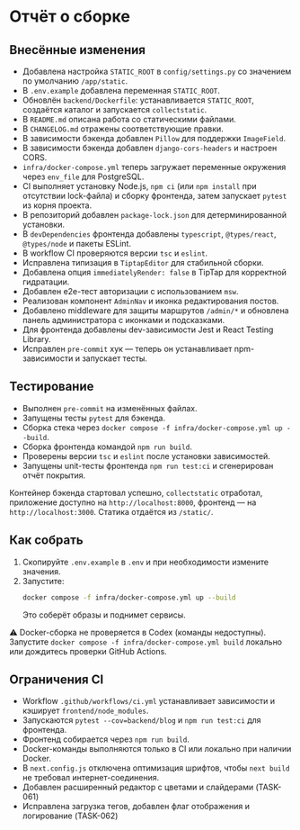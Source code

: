 # Отчёт о сборке

## Внесённые изменения

- Добавлена настройка `STATIC_ROOT` в `config/settings.py` со значением по умолчанию `/app/static`.
- В `.env.example` добавлена переменная `STATIC_ROOT`.
- Обновлён `backend/Dockerfile`: устанавливается `STATIC_ROOT`, создаётся каталог и запускается `collectstatic`.
- В `README.md` описана работа со статическими файлами.
- В `CHANGELOG.md` отражены соответствующие правки.
- В зависимости бэкенда добавлен `Pillow` для поддержки `ImageField`.
- В зависимости бэкенда добавлен `django-cors-headers` и настроен CORS.
- `infra/docker-compose.yml` теперь загружает переменные окружения через `env_file` для PostgreSQL.
- CI выполняет установку Node.js, `npm ci` (или `npm install` при отсутствии lock-файла) и сборку фронтенда, затем запускает `pytest` из корня проекта.
- В репозиторий добавлен `package-lock.json` для детерминированной установки.
- В `devDependencies` фронтенда добавлены `typescript`, `@types/react`, `@types/node` и пакеты ESLint.
- В workflow CI проверяются версии `tsc` и `eslint`.
- Исправлена типизация в `TiptapEditor` для стабильной сборки.
- Добавлена опция `immediatelyRender: false` в TipTap для корректной гидратации.
- Добавлен e2e-тест авторизации с использованием `msw`.
- Реализован компонент `AdminNav` и иконка редактирования постов.
- Добавлено middleware для защиты маршрутов `/admin/*` и обновлена панель администратора с иконками и подсказками.
- Для фронтенда добавлены dev-зависимости Jest и React Testing Library.
- Исправлен `pre-commit` хук — теперь он устанавливает npm-зависимости и запускает тесты.

## Тестирование

- Выполнен `pre-commit` на изменённых файлах.
- Запущены тесты `pytest` для бэкенда.
- Сборка стека через `docker compose -f infra/docker-compose.yml up --build`.
- Сборка фронтенда командой `npm run build`.
- Проверены версии `tsc` и `eslint` после установки зависимостей.
- Запущены unit-тесты фронтенда `npm run test:ci` и сгенерирован отчёт покрытия.

Контейнер бэкенда стартовал успешно, `collectstatic` отработал, приложение доступно на `http://localhost:8000`, фронтенд — на `http://localhost:3000`. Статика отдаётся из `/static/`.

## Как собрать

1. Скопируйте `.env.example` в `.env` и при необходимости измените значения.
2. Запустите:
   ```bash
   docker compose -f infra/docker-compose.yml up --build
   ```
   Это соберёт образы и поднимет сервисы.

⚠️ Docker-сборка не проверяется в Codex (команды недоступны). Запустите `docker compose -f infra/docker-compose.yml build` локально или дождитесь проверки GitHub Actions.

## Ограничения CI

- Workflow `.github/workflows/ci.yml` устанавливает зависимости и кэширует `frontend/node_modules`.
- Запускаются `pytest --cov=backend/blog` и `npm run test:ci` для фронтенда.
- Фронтенд собирается через `npm run build`.
- Docker-команды выполняются только в CI или локально при наличии Docker.
- В `next.config.js` отключена оптимизация шрифтов, чтобы `next build` не требовал интернет-соединения.
- Добавлен расширенный редактор с цветами и слайдерами (TASK-061)
- Исправлена загрузка тегов, добавлен флаг отображения и логирование (TASK-062)

